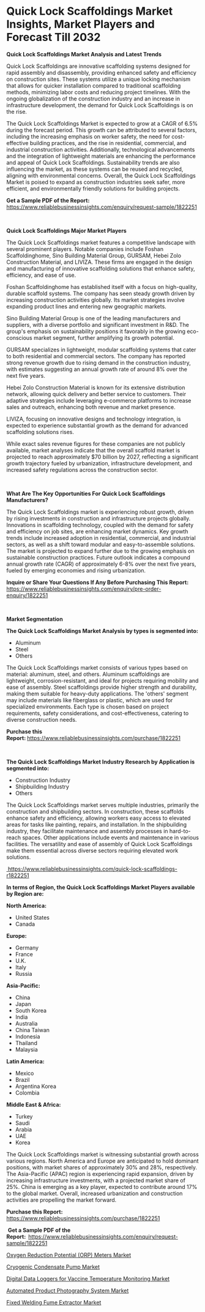 <p><h1>Quick Lock Scaffoldings Market Insights, Market Players and Forecast Till 2032</h1></p><p><strong>Quick Lock Scaffoldings Market Analysis and Latest Trends</strong></p>
<p><p>Quick Lock Scaffoldings are innovative scaffolding systems designed for rapid assembly and disassembly, providing enhanced safety and efficiency on construction sites. These systems utilize a unique locking mechanism that allows for quicker installation compared to traditional scaffolding methods, minimizing labor costs and reducing project timelines. With the ongoing globalization of the construction industry and an increase in infrastructure development, the demand for Quick Lock Scaffoldings is on the rise.</p><p>The Quick Lock Scaffoldings Market is expected to grow at a CAGR of 6.5% during the forecast period. This growth can be attributed to several factors, including the increasing emphasis on worker safety, the need for cost-effective building practices, and the rise in residential, commercial, and industrial construction activities. Additionally, technological advancements and the integration of lightweight materials are enhancing the performance and appeal of Quick Lock Scaffoldings. Sustainability trends are also influencing the market, as these systems can be reused and recycled, aligning with environmental concerns. Overall, the Quick Lock Scaffoldings Market is poised to expand as construction industries seek safer, more efficient, and environmentally friendly solutions for building projects.</p></p>
<p><strong>Get a Sample PDF of the Report:&nbsp;</strong> <a href="https://www.reliablebusinessinsights.com/enquiry/request-sample/1822251?utm_campaign=96&utm_medium=2&utm_source=Github&utm_content=ia&utm_term=12042025&utm_id=quick-lock-scaffoldings">https://www.reliablebusinessinsights.com/enquiry/request-sample/1822251</a></p>
<p>&nbsp;</p>
<p><strong>Quick Lock Scaffoldings Major Market Players</strong></p>
<p><p>The Quick Lock Scaffoldings market features a competitive landscape with several prominent players. Notable companies include Foshan Scaffoldinghome, Sino Building Material Group, GURSAM, Hebei Zolo Construction Material, and LIVIZA. These firms are engaged in the design and manufacturing of innovative scaffolding solutions that enhance safety, efficiency, and ease of use.</p><p>Foshan Scaffoldinghome has established itself with a focus on high-quality, durable scaffold systems. The company has seen steady growth driven by increasing construction activities globally. Its market strategies involve expanding product lines and entering new geographic markets.</p><p>Sino Building Material Group is one of the leading manufacturers and suppliers, with a diverse portfolio and significant investment in R&D. The group's emphasis on sustainability positions it favorably in the growing eco-conscious market segment, further amplifying its growth potential.</p><p>GURSAM specializes in lightweight, modular scaffolding systems that cater to both residential and commercial sectors. The company has reported strong revenue growth due to rising demand in the construction industry, with estimates suggesting an annual growth rate of around 8% over the next five years.</p><p>Hebei Zolo Construction Material is known for its extensive distribution network, allowing quick delivery and better service to customers. Their adaptive strategies include leveraging e-commerce platforms to increase sales and outreach, enhancing both revenue and market presence.</p><p>LIVIZA, focusing on innovative designs and technology integration, is expected to experience substantial growth as the demand for advanced scaffolding solutions rises. </p><p>While exact sales revenue figures for these companies are not publicly available, market analyses indicate that the overall scaffold market is projected to reach approximately $70 billion by 2027, reflecting a significant growth trajectory fueled by urbanization, infrastructure development, and increased safety regulations across the construction sector.</p></p>
<p>&nbsp;</p>
<p><strong>What Are The Key Opportunities For Quick Lock Scaffoldings Manufacturers?</strong></p>
<p><p>The Quick Lock Scaffoldings market is experiencing robust growth, driven by rising investments in construction and infrastructure projects globally. Innovations in scaffolding technology, coupled with the demand for safety and efficiency on job sites, are enhancing market dynamics. Key growth trends include increased adoption in residential, commercial, and industrial sectors, as well as a shift toward modular and easy-to-assemble solutions. The market is projected to expand further due to the growing emphasis on sustainable construction practices. Future outlook indicates a compound annual growth rate (CAGR) of approximately 6-8% over the next five years, fueled by emerging economies and rising urbanization.</p></p>
<p><strong>Inquire or Share Your Questions If Any Before Purchasing This Report:</strong> <a href="https://www.reliablebusinessinsights.com/enquiry/pre-order-enquiry/1822251?utm_campaign=96&utm_medium=2&utm_source=Github&utm_content=ia&utm_term=12042025&utm_id=quick-lock-scaffoldings">https://www.reliablebusinessinsights.com/enquiry/pre-order-enquiry/1822251</a></p>
<p>&nbsp;</p>
<p><strong>Market Segmentation</strong></p>
<p><strong>The Quick Lock Scaffoldings Market Analysis by types is segmented into:</strong></p>
<p><ul><li>Aluminum</li><li>Steel</li><li>Others</li></ul></p>
<p><p>The Quick Lock Scaffoldings market consists of various types based on material: aluminum, steel, and others. Aluminum scaffoldings are lightweight, corrosion-resistant, and ideal for projects requiring mobility and ease of assembly. Steel scaffoldings provide higher strength and durability, making them suitable for heavy-duty applications. The 'others' segment may include materials like fiberglass or plastic, which are used for specialized environments. Each type is chosen based on project requirements, safety considerations, and cost-effectiveness, catering to diverse construction needs.</p></p>
<p><strong>Purchase this Report:&nbsp;</strong><a href="https://www.reliablebusinessinsights.com/purchase/1822251?utm_campaign=96&utm_medium=2&utm_source=Github&utm_content=ia&utm_term=12042025&utm_id=quick-lock-scaffoldings">https://www.reliablebusinessinsights.com/purchase/1822251</a></p>
<p>&nbsp;</p>
<p><strong>The Quick Lock Scaffoldings Market Industry Research by Application is segmented into:</strong></p>
<p><ul><li>Construction Industry</li><li>Shipbuilding Industry</li><li>Others</li></ul></p>
<p><p>The Quick Lock Scaffoldings market serves multiple industries, primarily the construction and shipbuilding sectors. In construction, these scaffolds enhance safety and efficiency, allowing workers easy access to elevated areas for tasks like painting, repairs, and installation. In the shipbuilding industry, they facilitate maintenance and assembly processes in hard-to-reach spaces. Other applications include events and maintenance in various facilities. The versatility and ease of assembly of Quick Lock Scaffoldings make them essential across diverse sectors requiring elevated work solutions.</p></p>
<p><a href="https://www.reliablebusinessinsights.com/quick-lock-scaffoldings-r1822251?utm_campaign=96&utm_medium=2&utm_source=Github&utm_content=ia&utm_term=12042025&utm_id=quick-lock-scaffoldings">&nbsp;https://www.reliablebusinessinsights.com/quick-lock-scaffoldings-r1822251</a></p>
<p><strong>In terms of Region, the Quick Lock Scaffoldings Market Players available by Region are:</strong></p>
<p>
    <p> <strong> North America: </strong>
        <ul>
            <li>United States</li>
            <li>Canada</li>
        </ul>
        </p> 
    <p> <strong> Europe: </strong>
        <ul>
            <li>Germany</li>
            <li>France</li>
            <li>U.K.</li>
            <li>Italy</li>
            <li>Russia</li>
        </ul>
        </p> 
    <p> <strong> Asia-Pacific: </strong>
        <ul>
            <li>China</li>
            <li>Japan</li>
            <li>South Korea</li>
            <li>India</li>
            <li>Australia</li>
            <li>China Taiwan</li>
            <li>Indonesia</li>
            <li>Thailand</li>
            <li>Malaysia</li>
        </ul>
        </p> 
    <p> <strong> Latin America: </strong>
        <ul>
            <li>Mexico</li>
            <li>Brazil</li>
            <li>Argentina Korea</li>
            <li>Colombia</li>
        </ul>
        </p> 
    <p> <strong> Middle East & Africa: </strong>
        <ul>
            <li>Turkey</li>
            <li>Saudi</li>
            <li>Arabia</li>
            <li>UAE</li>
            <li>Korea</li>
        </ul>
    </p>
    </p>
<p><p>The Quick Lock Scaffoldings market is witnessing substantial growth across various regions. North America and Europe are anticipated to hold dominant positions, with market shares of approximately 30% and 28%, respectively. The Asia-Pacific (APAC) region is experiencing rapid expansion, driven by increasing infrastructure investments, with a projected market share of 25%. China is emerging as a key player, expected to contribute around 17% to the global market. Overall, increased urbanization and construction activities are propelling the market forward.</p></p>
<p><strong>Purchase this Report: </strong><a href="https://www.reliablebusinessinsights.com/purchase/1822251?utm_campaign=96&utm_medium=2&utm_source=Github&utm_content=ia&utm_term=12042025&utm_id=quick-lock-scaffoldings">https://www.reliablebusinessinsights.com/purchase/1822251</a></p>
<p>&nbsp;<strong>Get a Sample PDF of the Report:&nbsp;&nbsp;</strong><a href="https://www.reliablebusinessinsights.com/enquiry/request-sample/1822251?utm_campaign=96&utm_medium=2&utm_source=Github&utm_content=ia&utm_term=12042025&utm_id=quick-lock-scaffoldings">https://www.reliablebusinessinsights.com/enquiry/request-sample/1822251</a></p>
<p><strong></strong></p>
<p><p><a href="https://github.com/memorirummy/Market-Research-Report-List-1/blob/main/oxygen-reduction-potential-orp-meters-market.md?utm_campaign=96&utm_medium=2&utm_source=Github&utm_content=ia&utm_term=12042025&utm_id=quick-lock-scaffoldings">Oxygen Reduction Potential (ORP) Meters Market</a></p><p><a href="https://github.com/jaquelynhasenaue8/Market-Research-Report-List-1/blob/main/cryogenic-condensate-pump-market.md?utm_campaign=96&utm_medium=2&utm_source=Github&utm_content=ia&utm_term=12042025&utm_id=quick-lock-scaffoldings">Cryogenic Condensate Pump Market</a></p><p><a href="https://github.com/alasmyayock/Market-Research-Report-List-1/blob/main/digital-data-loggers-for-vaccine-temperature-monitoring-market.md?utm_campaign=96&utm_medium=2&utm_source=Github&utm_content=ia&utm_term=12042025&utm_id=quick-lock-scaffoldings">Digital Data Loggers for Vaccine Temperature Monitoring Market</a></p><p><a href="https://github.com/voetzeszuh/Market-Research-Report-List-1/blob/main/automated-product-photography-system-market.md?utm_campaign=96&utm_medium=2&utm_source=Github&utm_content=ia&utm_term=12042025&utm_id=quick-lock-scaffoldings">Automated Product Photography System Market</a></p><p><a href="https://github.com/xanaanenkaly/Market-Research-Report-List-1/blob/main/fixed-welding-fume-extractor-market.md?utm_campaign=96&utm_medium=2&utm_source=Github&utm_content=ia&utm_term=12042025&utm_id=quick-lock-scaffoldings">Fixed Welding Fume Extractor Market</a></p></p>